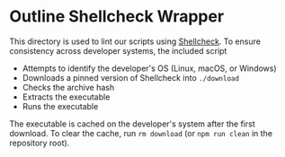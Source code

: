 # Outline Shellcheck Wrapper

This directory is used to lint our scripts using [Shellcheck](https://www.shellcheck.net/).  To ensure consistency across developer systems, the included script
* Attempts to identify the developer's OS (Linux, macOS, or Windows)
* Downloads a pinned version of Shellcheck into `./download`
* Checks the archive hash
* Extracts the executable
* Runs the executable

The executable is cached on the developer's system after the first download.  To clear the cache, run `rm download` (or `npm run clean` in the repository root).
